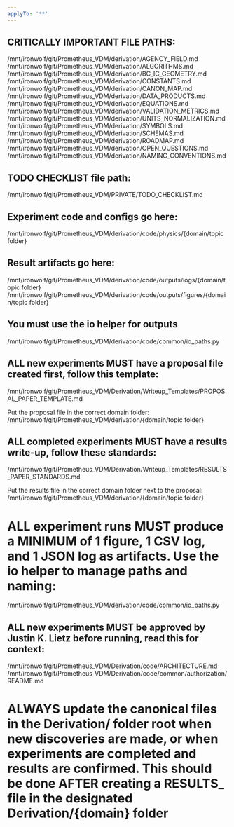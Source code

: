 ```yaml
---
applyTo: '**'
---
```


## CRITICALLY IMPORTANT FILE PATHS:

/mnt/ironwolf/git/Prometheus_VDM/derivation/AGENCY_FIELD.md
/mnt/ironwolf/git/Prometheus_VDM/derivation/ALGORITHMS.md
/mnt/ironwolf/git/Prometheus_VDM/derivation/BC_IC_GEOMETRY.md
/mnt/ironwolf/git/Prometheus_VDM/derivation/CONSTANTS.md
/mnt/ironwolf/git/Prometheus_VDM/derivation/CANON_MAP.md
/mnt/ironwolf/git/Prometheus_VDM/derivation/DATA_PRODUCTS.md
/mnt/ironwolf/git/Prometheus_VDM/derivation/EQUATIONS.md
/mnt/ironwolf/git/Prometheus_VDM/derivation/VALIDATION_METRICS.md
/mnt/ironwolf/git/Prometheus_VDM/derivation/UNITS_NORMALIZATION.md
/mnt/ironwolf/git/Prometheus_VDM/derivation/SYMBOLS.md
/mnt/ironwolf/git/Prometheus_VDM/derivation/SCHEMAS.md
/mnt/ironwolf/git/Prometheus_VDM/derivation/ROADMAP.md
/mnt/ironwolf/git/Prometheus_VDM/derivation/OPEN_QUESTIONS.md
/mnt/ironwolf/git/Prometheus_VDM/derivation/NAMING_CONVENTIONS.md

## TODO CHECKLIST file path:

/mnt/ironwolf/git/Prometheus_VDM/PRIVATE/TODO_CHECKLIST.md

## Experiment code and configs go here:
/mnt/ironwolf/git/Prometheus_VDM/derivation/code/physics/{domain/topic folder}

## Result artifacts go here:
/mnt/ironwolf/git/Prometheus_VDM/derivation/code/outputs/logs/{domain/topic folder}
/mnt/ironwolf/git/Prometheus_VDM/derivation/code/outputs/figures/{domain/topic folder}

## You must use the io helper for outputs
/mnt/ironwolf/git/Prometheus_VDM/derivation/code/common/io_paths.py

## ALL new experiments MUST have a proposal file created first, follow this template:
/mnt/ironwolf/git/Prometheus_VDM/Derivation/Writeup_Templates/PROPOSAL_PAPER_TEMPLATE.md

Put the proposal file in the correct domain folder:
   /mnt/ironwolf/git/Prometheus_VDM/derivation/{domain/topic folder}

## ALL completed experiments MUST have a results write-up, follow these standards:
/mnt/ironwolf/git/Prometheus_VDM/Derivation/Writeup_Templates/RESULTS_PAPER_STANDARDS.md

Put the results file in the correct domain folder next to the proposal:
   /mnt/ironwolf/git/Prometheus_VDM/derivation/{domain/topic folder}

# ALL experiment runs MUST produce a MINIMUM of 1 figure, 1 CSV log, and 1 JSON log as artifacts. Use the io helper to manage paths and naming:
/mnt/ironwolf/git/Prometheus_VDM/derivation/code/common/io_paths.py

## ALL new experiments MUST be approved by Justin K. Lietz before running, read this for context:
/mnt/ironwolf/git/Prometheus_VDM/Derivation/code/ARCHITECTURE.md
/mnt/ironwolf/git/Prometheus_VDM/Derivation/code/common/authorization/README.md

# ALWAYS update the canonical files in the Derivation/ folder root when new discoveries are made, or when experiments are completed and results are confirmed. This should be done AFTER creating a RESULTS_ file in the designated Derivation/{domain} folder